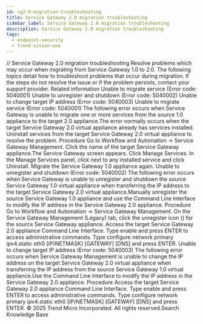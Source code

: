```yaml
---
id: sg2-0-migration-troubleshooting
title: Service Gateway 2.0 migration troubleshooting
sidebar_label: Service Gateway 2.0 migration troubleshooting
description: Service Gateway 2.0 migration troubleshooting
tags:
  - endpoint-security
  - trend-vision-one
---
```


/*<![CDATA[*/ $('#title').html($('meta[name=map-description]').attr('content')); /*]]>*/ Service Gateway 2.0 migration troubleshooting Resolve problems which may occur when migrating from Service Gateway 1.0 to 2.0. The following topics detail how to troubleshoot problems that occur during migration. If the steps do not resolve the issue or if the problem persists, contact your support provider. Related information Unable to migrate service (Error code: 5040001) Unable to unregister and shutdown (Error code: 5040002) Unable to change target IP address (Error code: 5040003) Unable to migrate service (Error code: 5040001) The following error occurs when Service Gateway is unable to migrate one or more services from the source 1.0 appliance to the target 2.0 appliance.The error normally occurs when the target Service Gateway 2.0 virtual appliance already has services installed. Uninstall services from the target Service Gateway 2.0 virtual appliance to resolve the problem. Procedure Go to Workflow and Automation → Service Gateway Management. Click the name of the target Service Gateway appliance.The Service Gateway screen appears. Click Manage Services. In the Manage Services panel, click next to any installed service and click Uninstall. Migrate the Service Gateway 1.0 appliance again. Unable to unregister and shutdown (Error code: 5040002) The following error occurs when Service Gateway is unable to unregister and shutdown the source Service Gateway 1.0 virtual appliance when transferring the IP address to the target Service Gateway 2.0 virtual appliance.Manually unregister the source Service Gateway 1.0 appliance and use the Command Line Interface to modify the IP address in the Service Gateway 2.0 appliance. Procedure Go to Workflow and Automation → Service Gateway Management. On the Service Gateway Management (Legacy) tab, click the unregister icon () for the source Service Gateway appliance. Access the target Service Gateway 2.0 appliance Command Line Interface. Type enable and press ENTER to access administrative commands. Type configure network primary ipv4.static eth0 [IP/NETMASK] [GATEWAY] [DNS] and press ENTER. Unable to change target IP address (Error code: 5040003) The following error occurs when Service Gateway Management is unable to change the IP address on the target Service Gateway 2.0 virtual appliance when transferring the IP address from the source Service Gateway 1.0 virtual appliance.Use the Command Line Interface to modify the IP address in the Service Gateway 2.0 appliance. Procedure Access the target Service Gateway 2.0 appliance Command Line Interface. Type enable and press ENTER to access administrative commands. Type configure network primary ipv4.static eth0 [IP/NETMASK] [GATEWAY] [DNS] and press ENTER. © 2025 Trend Micro Incorporated. All rights reserved.Search Knowledge Base